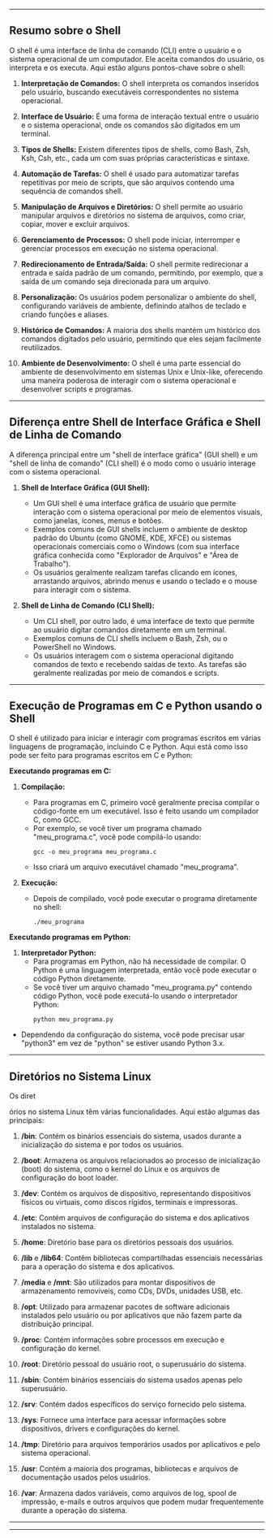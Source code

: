 
---

## Resumo sobre o Shell

O shell é uma interface de linha de comando (CLI) entre o usuário e o sistema operacional de um computador. Ele aceita comandos do usuário, os interpreta e os executa. Aqui estão alguns pontos-chave sobre o shell:

1. **Interpretação de Comandos:** O shell interpreta os comandos inseridos pelo usuário, buscando executáveis correspondentes no sistema operacional.

2. **Interface de Usuário:** É uma forma de interação textual entre o usuário e o sistema operacional, onde os comandos são digitados em um terminal.

3. **Tipos de Shells:** Existem diferentes tipos de shells, como Bash, Zsh, Ksh, Csh, etc., cada um com suas próprias características e sintaxe.

4. **Automação de Tarefas:** O shell é usado para automatizar tarefas repetitivas por meio de scripts, que são arquivos contendo uma sequência de comandos shell.

5. **Manipulação de Arquivos e Diretórios:** O shell permite ao usuário manipular arquivos e diretórios no sistema de arquivos, como criar, copiar, mover e excluir arquivos.

6. **Gerenciamento de Processos:** O shell pode iniciar, interromper e gerenciar processos em execução no sistema operacional.

7. **Redirecionamento de Entrada/Saída:** O shell permite redirecionar a entrada e saída padrão de um comando, permitindo, por exemplo, que a saída de um comando seja direcionada para um arquivo.

8. **Personalização:** Os usuários podem personalizar o ambiente do shell, configurando variáveis de ambiente, definindo atalhos de teclado e criando funções e aliases.

9. **Histórico de Comandos:** A maioria dos shells mantém um histórico dos comandos digitados pelo usuário, permitindo que eles sejam facilmente reutilizados.

10. **Ambiente de Desenvolvimento:** O shell é uma parte essencial do ambiente de desenvolvimento em sistemas Unix e Unix-like, oferecendo uma maneira poderosa de interagir com o sistema operacional e desenvolver scripts e programas.

---

## Diferença entre Shell de Interface Gráfica e Shell de Linha de Comando

A diferença principal entre um "shell de interface gráfica" (GUI shell) e um "shell de linha de comando" (CLI shell) é o modo como o usuário interage com o sistema operacional.

1. **Shell de Interface Gráfica (GUI Shell):**
   - Um GUI shell é uma interface gráfica de usuário que permite interação com o sistema operacional por meio de elementos visuais, como janelas, ícones, menus e botões.
   - Exemplos comuns de GUI shells incluem o ambiente de desktop padrão do Ubuntu (como GNOME, KDE, XFCE) ou sistemas operacionais comerciais como o Windows (com sua interface gráfica conhecida como "Explorador de Arquivos" e "Área de Trabalho").
   - Os usuários geralmente realizam tarefas clicando em ícones, arrastando arquivos, abrindo menus e usando o teclado e o mouse para interagir com o sistema.

2. **Shell de Linha de Comando (CLI Shell):**
   - Um CLI shell, por outro lado, é uma interface de texto que permite ao usuário digitar comandos diretamente em um terminal.
   - Exemplos comuns de CLI shells incluem o Bash, Zsh, ou o PowerShell no Windows.
   - Os usuários interagem com o sistema operacional digitando comandos de texto e recebendo saídas de texto. As tarefas são geralmente realizadas por meio de comandos e scripts.

---

## Execução de Programas em C e Python usando o Shell

O shell é utilizado para iniciar e interagir com programas escritos em várias linguagens de programação, incluindo C e Python. Aqui está como isso pode ser feito para programas escritos em C e Python:

**Executando programas em C:**
1. **Compilação:**
   - Para programas em C, primeiro você geralmente precisa compilar o código-fonte em um executável. Isso é feito usando um compilador C, como GCC.
   - Por exemplo, se você tiver um programa chamado "meu_programa.c", você pode compilá-lo usando:
     ```
     gcc -o meu_programa meu_programa.c
     ```
   - Isso criará um arquivo executável chamado "meu_programa".

2. **Execução:**
   - Depois de compilado, você pode executar o programa diretamente no shell:
     ```
     ./meu_programa
     ```

**Executando programas em Python:**
1. **Interpretador Python:**
   - Para programas em Python, não há necessidade de compilar. O Python é uma linguagem interpretada, então você pode executar o código Python diretamente.
   - Se você tiver um arquivo chamado "meu_programa.py" contendo código Python, você pode executá-lo usando o interpretador Python:
     ```
     python meu_programa.py
     ```
 - Dependendo da configuração do sistema, você pode precisar usar "python3" em vez de "python" se estiver usando Python 3.x.

---

## Diretórios no Sistema Linux

Os diret

órios no sistema Linux têm várias funcionalidades. Aqui estão algumas das principais:

1. **/bin**: Contém os binários essenciais do sistema, usados durante a inicialização do sistema e por todos os usuários.

2. **/boot**: Armazena os arquivos relacionados ao processo de inicialização (boot) do sistema, como o kernel do Linux e os arquivos de configuração do boot loader.

3. **/dev**: Contém os arquivos de dispositivo, representando dispositivos físicos ou virtuais, como discos rígidos, terminais e impressoras.

4. **/etc**: Contém arquivos de configuração do sistema e dos aplicativos instalados no sistema.

5. **/home**: Diretório base para os diretórios pessoais dos usuários.

6. **/lib** e **/lib64**: Contêm bibliotecas compartilhadas essenciais necessárias para a operação do sistema e dos aplicativos.

7. **/media** e **/mnt**: São utilizados para montar dispositivos de armazenamento removíveis, como CDs, DVDs, unidades USB, etc.

8. **/opt**: Utilizado para armazenar pacotes de software adicionais instalados pelo usuário ou por aplicativos que não fazem parte da distribuição principal.

9. **/proc**: Contém informações sobre processos em execução e configuração do kernel.

10. **/root**: Diretório pessoal do usuário root, o superusuário do sistema.

11. **/sbin**: Contém binários essenciais do sistema usados apenas pelo superusuário.

12. **/srv**: Contém dados específicos do serviço fornecido pelo sistema.

13. **/sys**: Fornece uma interface para acessar informações sobre dispositivos, drivers e configurações do kernel.

14. **/tmp**: Diretório para arquivos temporários usados por aplicativos e pelo sistema operacional.

15. **/usr**: Contém a maioria dos programas, bibliotecas e arquivos de documentação usados pelos usuários.

16. **/var**: Armazena dados variáveis, como arquivos de log, spool de impressão, e-mails e outros arquivos que podem mudar frequentemente durante a operação do sistema.

---


---
